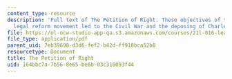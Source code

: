 ```yaml
---
content_type: resource
description: 'Full text of The Petition of Right. These objectives of the 1628 English
  legal reform movement led to the Civil War and the deposing of Charles I in 1649. '
file: https://ol-ocw-studio-app-qa.s3.amazonaws.com/courses/21l-016-learning-from-the-past-drama-science-performance-spring-2009/164bbc7a7b568e65be6b03c310093f44_MIT21L_016s09_read09_right.pdf
file_type: application/pdf
parent_uid: 7eb39698-d3d6-fef2-b42d-ff918bca52b8
resourcetype: Document
title: The Petition of Right
uid: 164bbc7a-7b56-8e65-be6b-03c310093f44
---
```

